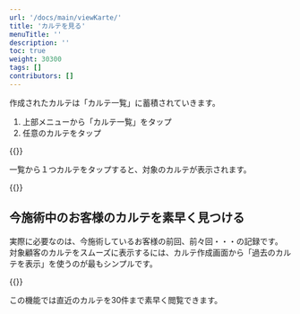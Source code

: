 ```yaml
---
url: '/docs/main/viewKarte/'
title: 'カルテを見る'
menuTitle: ''
description: ''
toc: true
weight: 30300
tags: []
contributors: []
---
```


作成されたカルテは「カルテ一覧」に蓄積されていきます。

1. 上部メニューから「カルテ一覧」をタップ
2. 任意のカルテをタップ

{{<iTablet filename="img/karteList" msg="顧客の作成画面">}}

一覧から１つカルテをタップすると、対象のカルテが表示されます。

{{<iTablet filename="img/karteDetail" msg="顧客の作成画面">}}

## 今施術中のお客様のカルテを素早く見つける

実際に必要なのは、今施術しているお客様の前回、前々回・・・の記録です。  
対象顧客のカルテをスムーズに表示するには、カルテ作成画面から「過去のカルテを表示」を使うのが最もシンプルです。

{{<iTablet filename="img/prevKarte" msg="顧客の作成画面">}}

この機能では直近のカルテを30件まで素早く閲覧できます。

